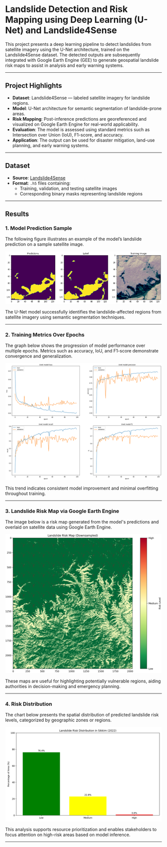 # Landslide Detection and Risk Mapping using Deep Learning (U-Net) and Landslide4Sense

This project presents a deep learning pipeline to detect landslides from satellite imagery using the U-Net architecture, trained on the Landslide4Sense dataset. The detected outputs are subsequently integrated with Google Earth Engine (GEE) to generate geospatial landslide risk maps to assist in analysis and early warning systems.

---

## Project Highlights

- **Dataset**: Landslide4Sense — labeled satellite imagery for landslide regions.
- **Model**: U-Net architecture for semantic segmentation of landslide-prone areas.
- **Risk Mapping**: Post-inference predictions are georeferenced and visualized on Google Earth Engine for real-world applicability.
- **Evaluation**: The model is assessed using standard metrics such as Intersection over Union (IoU), F1-score, and accuracy.
- **Application**: The output can be used for disaster mitigation, land-use planning, and early warning systems.

---

## Dataset

- **Source**: [Landslide4Sense](https://zenodo.org/record/7335816)
- **Format**: `.h5` files containing:
  - Training, validation, and testing satellite images
  - Corresponding binary masks representing landslide regions

---

## Results

### 1. Model Prediction Sample

The following figure illustrates an example of the model’s landslide prediction on a sample satellite image.

![Model Prediction](outputs/model_prediction.png)

The U-Net model successfully identifies the landslide-affected regions from satellite imagery using semantic segmentation techniques.

---

### 2. Training Metrics Over Epochs

The graph below shows the progression of model performance over multiple epochs. Metrics such as accuracy, IoU, and F1-score demonstrate convergence and generalization.

![Training Metrics](outputs/metrics_graphs.png)

This trend indicates consistent model improvement and minimal overfitting throughout training.

---

### 3. Landslide Risk Map via Google Earth Engine

The image below is a risk map generated from the model's predictions and overlaid on satellite data using Google Earth Engine.

![Risk Map](outputs/risk_map.png)

These maps are useful for highlighting potentially vulnerable regions, aiding authorities in decision-making and emergency planning.

---

### 4. Risk Distribution

The chart below presents the spatial distribution of predicted landslide risk levels, categorized by geographic zones or regions.

![Risk Distribution](outputs/risk_distribution.png)

This analysis supports resource prioritization and enables stakeholders to focus attention on high-risk areas based on model inference.

---
